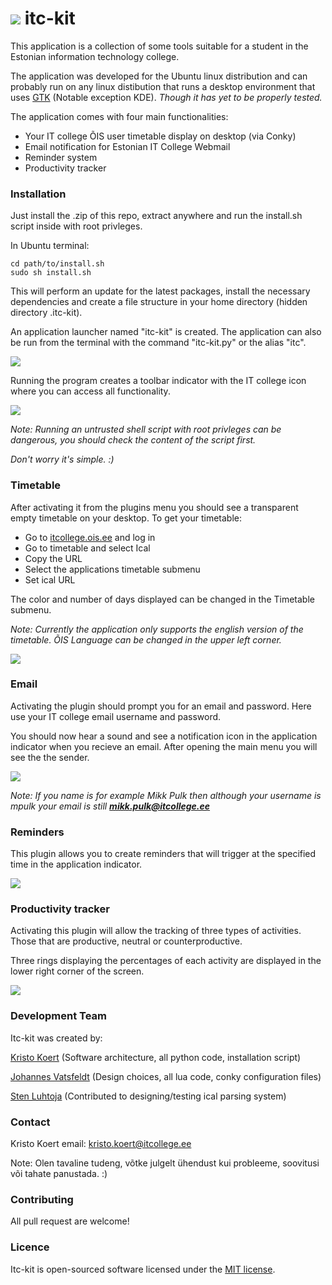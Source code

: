 <img src="http://www.itcollege.ee/wp-content/themes/itk/images/logo_small.png" /> itc-kit
======

This application is a collection of some tools suitable for a student in the Estonian information technology college.

The application was developed for the Ubuntu linux distribution and can probably run on any linux distibution that runs a desktop environment that uses [GTK](http://en.wikipedia.org/wiki/Category:Desktop_environments_based_on_GTK%2B)
(Notable exception KDE). *Though it has yet to be properly tested.*

The application comes with four main functionalities:

 * Your IT college ÕIS user timetable display on desktop (via Conky) 
 * Email notification for Estonian IT College Webmail
 * Reminder system
 * Productivity tracker

 
### Installation

Just install the .zip of this repo, extract anywhere and run the install.sh script inside with root privleges. 

In Ubuntu terminal:
```shell
cd path/to/install.sh
sudo sh install.sh
```

This will perform an update for the latest packages, install the necessary dependencies and create a file structure in your home directory (hidden directory .itc-kit). 

An application launcher named "itc-kit" is created. The application can also be run from the terminal with the command "itc-kit.py" or the alias "itc".

<img src="http://enos.itcollege.ee/~kkoert/app_launcher_small.png" />

Running the program creates a toolbar indicator with the IT college icon where you can access all functionality.

<img src="http://enos.itcollege.ee/~kkoert/new_menu.png" />

*Note: Running an untrusted shell script with root privleges can be dangerous, you should check the content of the script first.*

*Don't worry it's simple. :)*

### Timetable

After activating it from the plugins menu you should see a transparent empty timetable on your  desktop. To get your timetable:
 
 * Go to [itcollege.ois.ee](https://itcollege.ois.ee/) and log in
 * Go to timetable and select Ical
 * Copy the URL
 * Select the applications timetable submenu
 * Set ical URL

The color and number of days displayed can be changed in the Timetable submenu.

*Note: Currently the application only supports the english version of the timetable. ÕIS Language can be changed in the upper left corner.*

<img src="http://enos.itcollege.ee/~kkoert/timetable.png" />

### Email

Activating the plugin should prompt you for an email and password. Here use your IT college email username and password.

You should now hear a sound and see a notification icon in the application indicator when you recieve an email. After opening the main menu you will see the the sender. 

<img src="http://enos.itcollege.ee/~kkoert/email_small.png" />

*Note: If you name is for example Mikk Pulk then although your username is mpulk your email is still **mikk.pulk@itcollege.ee***

### Reminders

This plugin allows you to create reminders that will trigger at the specified time in the application indicator.

<img src="http://enos.itcollege.ee/~kkoert/stahp_small.png" />

### Productivity tracker

Activating this plugin will allow the tracking of three types of activities. Those that are productive, neutral or counterproductive. 

Three rings displaying the percentages of each activity are displayed in the lower right corner of the screen. 

<img src="http://enos.itcollege.ee/~kkoert/time_manager.png" />

### Development Team

Itc-kit was created by:

[Kristo Koert](https://github.com/KristoKoert) (Software architecture, all python code, installation script)

[Johannes Vatsfeldt](https://github.com/JVats)
 (Design choices, all lua code, conky configuration files)

[Sten Luhtoja](https://github.com/Steckenbauer)
 (Contributed to designing/testing ical parsing system)
 
### Contact

Kristo Koert email: kristo.koert@itcollege.ee

Note: Olen tavaline tudeng, võtke julgelt ühendust kui probleeme, soovitusi või tahate panustada. :) 

### Contributing

All pull request are welcome!

### Licence

Itc-kit is open-sourced software licensed under the [MIT license](http://opensource.org/licenses/MIT).
